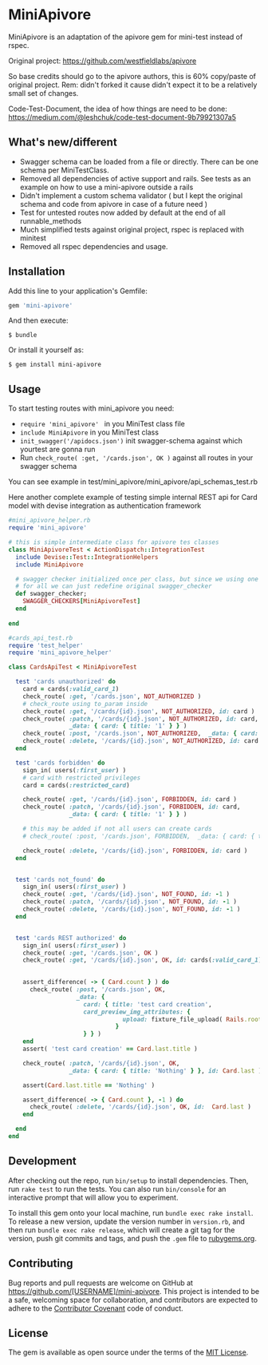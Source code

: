 # MiniApivore

MiniApivore is an adaptation of the apivore gem for mini-test instead of rspec. 

Original project: https://github.com/westfieldlabs/apivore

So base credits should go to the apivore authors, this is 60% copy/paste of original project. 
Rem: didn't forked it cause didn't expect it to be a relatively small set of changes.

Code-Test-Document, the idea of how things are need to be done: https://medium.com/@leshchuk/code-test-document-9b79921307a5

## What's new/different
* Swagger schema can be loaded from a file or directly. There can be one schema per MiniTestClass. 
* Removed all dependencies of active support and rails. See tests as an example on how 
  to use a mini-apivore outside a rails 
* Didn't implement a custom schema validator ( but I kept the original schema and code from apivore in case of a future need )
* Test for untested routes now added by default at the end of all runnable_methods
* Much simplified tests against original project, rspec is replaced with minitest
* Removed all rspec dependencies and usage.

## Installation

Add this line to your application's Gemfile:

```ruby
gem 'mini-apivore'
```

And then execute:

    $ bundle

Or install it yourself as:

    $ gem install mini-apivore

## Usage

To start testing routes with mini_apivore you need: 

* ```require 'mini_apivore' ``` in you MiniTest class file
* ```include MiniApivore``` in you MiniTest class 
* ```init_swagger('/apidocs.json')``` init swagger-schema against which yourtest are gonna run
* Run ```check_route( :get, '/cards.json', OK )``` against all routes in your swagger schema

You can see example in test/mini_apivore/mini_apivore/api_schemas_test.rb

Here another complete example of testing simple internal REST api for Card model 
with devise integration as authentication framework

```ruby
#mini_apivore_helper.rb
require 'mini_apivore'

# this is simple intermediate class for apivore tes classes
class MiniApivoreTest < ActionDispatch::IntegrationTest
  include Devise::Test::IntegrationHelpers
  include MiniApivore

  # swagger checker initialized once per class, but since we using one definition
  # for all we can just redefine original swagger_checker
  def swagger_checker;
    SWAGGER_CHECKERS[MiniApivoreTest]
  end
  
end
```

```ruby
#cards_api_test.rb
require 'test_helper'
require 'mini_apivore_helper'

class CardsApiTest < MiniApivoreTest

  test 'cards unauthorized' do
    card = cards(:valid_card_1)
    check_route( :get, '/cards.json', NOT_AUTHORIZED )
    # check_route using to_param inside
    check_route( :get, '/cards/{id}.json', NOT_AUTHORIZED, id: card )
    check_route( :patch, '/cards/{id}.json', NOT_AUTHORIZED, id: card,
                 _data: { card: { title: '1' } } )
    check_route( :post, '/cards.json', NOT_AUTHORIZED,  _data: { card: { title: '1' } } )
    check_route( :delete, '/cards/{id}.json', NOT_AUTHORIZED, id: card )
  end

  test 'cards forbidden' do
    sign_in( users(:first_user) )
    # card with restricted privileges 
    card = cards(:restricted_card)

    check_route( :get, '/cards/{id}.json', FORBIDDEN, id: card )
    check_route( :patch, '/cards/{id}.json', FORBIDDEN, id: card,
                 _data: { card: { title: '1' } } )

    # this may be added if not all users can create cards 
    # check_route( :post, '/cards.json', FORBIDDEN,  _data: { card: { title: '1' } } )

    check_route( :delete, '/cards/{id}.json', FORBIDDEN, id: card )
  end


  test 'cards not_found' do
    sign_in( users(:first_user) )
    check_route( :get, '/cards/{id}.json', NOT_FOUND, id: -1 )
    check_route( :patch, '/cards/{id}.json', NOT_FOUND, id: -1 )
    check_route( :delete, '/cards/{id}.json', NOT_FOUND, id: -1 )
  end


  test 'cards REST authorized' do
    sign_in( users(:first_user) )
    check_route( :get, '/cards.json', OK )
    check_route( :get, '/cards/{id}.json', OK, id: cards(:valid_card_1) )
    

    assert_difference( -> { Card.count } ) do
      check_route( :post, '/cards.json', OK,
                   _data: {
                     card: { title: 'test card creation', 
                     card_preview_img_attributes: {
                                upload: fixture_file_upload( Rails.root.join('test', 'fixtures', 'files', 'test.png') ,'image/png')
                              }
                     } } )
    end
    assert( 'test card creation' == Card.last.title )

    check_route( :patch, '/cards/{id}.json', OK,
                 _data: { card: { title: 'Nothing' } }, id: Card.last )

    assert(Card.last.title == 'Nothing' )

    assert_difference( -> { Card.count }, -1 ) do
      check_route( :delete, '/cards/{id}.json', OK, id:  Card.last )
    end

  end
end
```

## Development

After checking out the repo, run `bin/setup` to install dependencies. Then, run `rake test` to run the tests. You can also run `bin/console` for an interactive prompt that will allow you to experiment.

To install this gem onto your local machine, run `bundle exec rake install`. To release a new version, update the version number in `version.rb`, and then run `bundle exec rake release`, which will create a git tag for the version, push git commits and tags, and push the `.gem` file to [rubygems.org](https://rubygems.org).

## Contributing

Bug reports and pull requests are welcome on GitHub at https://github.com/[USERNAME]/mini-apivore. This project is intended to be a safe, welcoming space for collaboration, and contributors are expected to adhere to the [Contributor Covenant](http://contributor-covenant.org) code of conduct.

## License

The gem is available as open source under the terms of the [MIT License](http://opensource.org/licenses/MIT).
